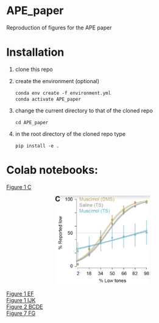 # APE_paper
Reproduction of figures for the APE paper


# Installation

1. clone this repo

2. create the environment (optional)

    ```
    conda env create -f environment.yml
    conda activate APE_paper
    ```

3. change the current directory to that of the cloned repo

    ```
    cd APE_paper
    ```

4. in the root directory of the cloned repo type

    ```
    pip install -e .
    ```

# Colab notebooks:
[Figure 1 C](https://colab.research.google.com/github/HernandoMV/APE_paper/blob/main/doc/figures_notebooks/Figure_1_C.ipynb)
<p align="center">
  <img src="imgs/fig1c.png" width=250>
</p>

[Figure 1 EF](https://colab.research.google.com/github/HernandoMV/APE_paper/blob/main/doc/figures_notebooks/Figure_1_EF.ipynb)\
[Figure 1 IJK](https://colab.research.google.com/github/HernandoMV/APE_paper/blob/main/doc/figures_notebooks/Figure_1_IJK.ipynb)\
[Figure 2 BCDE](https://colab.research.google.com/github/HernandoMV/APE_paper/blob/main/doc/figures_notebooks/Figure_2_BCDE.ipynb)\
[Figure 7 FG](https://colab.research.google.com/github/HernandoMV/APE_paper/blob/main/doc/figures_notebooks/Figure_7_FG.ipynb)






